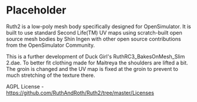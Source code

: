 # Placeholder

Ruth2 is a low-poly mesh body specifically designed for OpenSimulator.
It is built to use standard Second Life(TM) UV maps using scratch-built open
source mesh bodies by Shin Ingen with other open source contributions from the
OpenSimulator Community.

This is a further development of Duck Girl's RuthRC3_BakesOnMesh_Slim 2.dae. To better fit clothing made for Maitreya the shoulders are lifted a bit. The groin is changed and the UV map is fixed at the groin to prevent to much stretching of the texture there.

AGPL License - https://github.com/RuthAndRoth/Ruth2/tree/master/Licenses


